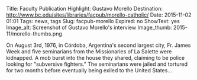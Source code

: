 Title: Faculty Publication Highlight: Gustavo Morello
Destination: http://www.bc.edu/sites/libraries/facpub/morello-catholic/
Date: 2015-11-02 01:01 
Tags: news, tags 
Slug: facpub-morello 
Expired: no
ShowText: yes
Image_alt: Screenshot of Gustavo Morello's interview
Image_thumb: 2015-11/morello-thumbs.png

On August 3rd, 1976, in Córdoba, Argentina's second largest city, Fr. James Week and five seminarians from the Missionaries of La Salette were kidnapped. A mob burst into the house they shared, claiming to be police looking for "subversive fighters." The seminarians were jailed and tortured for two months before eventually being exiled to the United States...
